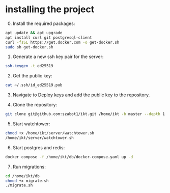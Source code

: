 # installing the project

0. Install the required packages:
```bash
apt update && apt upgrade
apt install curl git postgresql-client
curl -fsSL https://get.docker.com -o get-docker.sh
sudo sh get-docker.sh
```

1. Generate a new ssh key pair for the server:
```bash
ssh-keygen -t ed25519
```

2. Get the public key:
```bash
cat ~/.ssh/id_ed25519.pub
```

3. Navigate to [Deploy keys](https://github.com/szabot1/ikt/settings/keys) and add the public key to the repository.

4. Clone the repository:
```bash
git clone git@github.com:szabot1/ikt.git /home/ikt -b master --depth 1
```

5. Start watchtower:
```bash
chmod +x /home/ikt/server/watchtower.sh
/home/ikt/server/watchtower.sh
```

6. Start postgres and redis:
```bash
docker compose -f /home/ikt/db/docker-compose.yaml up -d
```

7. Run migrations:
```bash
cd /home/ikt/db
chmod +x migrate.sh
./migrate.sh
```
